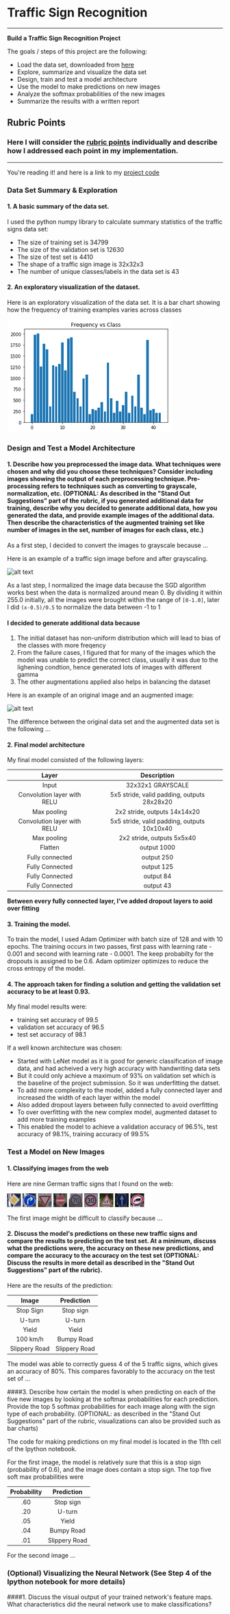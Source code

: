# **Traffic Sign Recognition** 

---

**Build a Traffic Sign Recognition Project**

The goals / steps of this project are the following:
* Load the data set, downloaded from [here](https://d17h27t6h515a5.cloudfront.net/topher/2017/February/5898cd6f_traffic-signs-data/traffic-signs-data.zip)
* Explore, summarize and visualize the data set
* Design, train and test a model architecture
* Use the model to make predictions on new images
* Analyze the softmax probabilities of the new images
* Summarize the results with a written report


[//]: # (Image References)

[image1]: ./imgs/graph.png "Visualization"
[image2]: ./pics/grayscale.jpg "Grayscaling"
[image3]: ./pics/.png "Random Noise"
[image4]: ./pics/0.png "Traffic Sign 1"
[image5]: ./pics/1.png "Traffic Sign 2"
[image6]: ./pics/2.png "Traffic Sign 3"
[image7]: ./pics/3.png "Traffic Sign 4"
[image8]: ./pics/4.png "Traffic Sign 5"
[image9]: ./pics/5.png "Traffic Sign 6"
[image10]: ./pics/6.png "Traffic Sign 7"
[image11]: ./pics/7.png "Traffic Sign 8"
[image12]: ./pics/8.png "Traffic Sign 9"

## Rubric Points
### Here I will consider the [rubric points](https://review.udacity.com/#!/rubrics/481/view) individually and describe how I addressed each point in my implementation.  

---

You're reading it! and here is a link to my [project code](https://github.com/prudhvid/CarND-Traffic-Sign-Classifier-Project)

### Data Set Summary & Exploration

#### 1. A basic summary of the data set. 

I used the python numpy library to calculate summary statistics of the traffic
signs data set:

* The size of training set is 34799
* The size of the validation set is 12630
* The size of test set is 4410
* The shape of a traffic sign image is 32x32x3
* The number of unique classes/labels in the data set is 43

#### 2. An exploratory visualization of the dataset.

Here is an exploratory visualization of the data set. It is a bar chart showing how the frequency of training examples varies across classes

![Frequncy vs class graph][image1]

### Design and Test a Model Architecture

#### 1. Describe how you preprocessed the image data. What techniques were chosen and why did you choose these techniques? Consider including images showing the output of each preprocessing technique. Pre-processing refers to techniques such as converting to grayscale, normalization, etc. (OPTIONAL: As described in the "Stand Out Suggestions" part of the rubric, if you generated additional data for training, describe why you decided to generate additional data, how you generated the data, and provide example images of the additional data. Then describe the characteristics of the augmented training set like number of images in the set, number of images for each class, etc.)

As a first step, I decided to convert the images to grayscale because ...

Here is an example of a traffic sign image before and after grayscaling.

![alt text][image2]

As a last step, I normalized the image data because the SGD algorithm works best when the data is normalized around mean 0.
By dividing it within 255.0 initially, all the images were brought within the range of `[0-1.0]`, later I did `(x-0.5)/0.5` to normalize the data between
-1 to 1

#### I decided to generate additional data because
1. The initial dataset has non-uniform distribution which will lead to bias of the classes with more freqency
2. From the failure cases, I figured that for many of the images which the model was unable to predict the correct class, usually it was due to the lighening
condtion, hence generated lots of images with different gamma
3. The other augmentations applied also helps in balancing the dataset

Here is an example of an original image and an augmented image:

![alt text][image3]

The difference between the original data set and the augmented data set is the following ... 

#### 2. Final model architecture

My final model consisted of the following layers:

| Layer         		|     Description	        					| 
|:---------------------:|:---------------------------------------------:| 
| Input         		| 32x32x1 GRAYSCALE    							|
| Convolution layer  with RELU   	| 5x5 stride, valid padding, outputs 28x28x20 	|
| Max pooling	      	| 2x2 stride,  outputs 14x14x20 				|
| Convolution layer with RELU	    | 5x5 stride, valid padding, outputs 10x10x40	|
| Max pooling | 2x2 stride, outputs 5x5x40 |
| Flatten		| output 1000        									|
| Fully connected				| output 250        					|
| Fully Connected				| output 125					        |
| Fully Connected        		| output 84									|
| Fully Connected        		| output 43									|


**Between every fully connected layer, I've added dropout layers to aoid over fitting**
 


#### 3. Training the model.

To train the model, I used Adam Optimizer with batch size of 128 and with 10 epochs. The training occurs in two passes, first pass with learning rate - 0.001 and second with learning rate - 0.0001. The keep probabilty for the dropouts is assigned to be 0.6. Adam optimizer optimizes to reduce the cross entropy of the model. 

#### 4. The approach taken for finding a solution and getting the validation set accuracy to be at least 0.93.

My final model results were:
* training set accuracy of 99.5
* validation set accuracy of 96.5
* test set accuracy of 98.1

If a well known architecture was chosen:
* Started with LeNet model as it is good for generic classification of image data, and had acheived a very high accuracy with handwriting data sets
* But it could only achieve a maximum of 93% on validation set which is the baseline of the project submission. So it was underfitting the datset. 
* To add more complexity to the model, added a fully connected layer and increased the width of each layer within the model
* Also added dropout layers between fully connected to avoid overfitting
* To over overfitting with the new complex model, augmented dataset to add more training examples
* This enabled the model to achieve a validation accuracy of 96.5%, test accuracy of 98.1%, training accuracy of 99.5%

### Test a Model on New Images

#### 1. Classifying images from the web

Here are nine German traffic signs that I found on the web:

![alt text][image4] ![alt text][image5] ![alt text][image6] 
![alt text][image7] ![alt text][image8] ![alt text][image9]
![alt text][image10] ![alt text][image11] ![alt text][image12]

The first image might be difficult to classify because ...

#### 2. Discuss the model's predictions on these new traffic signs and compare the results to predicting on the test set. At a minimum, discuss what the predictions were, the accuracy on these new predictions, and compare the accuracy to the accuracy on the test set (OPTIONAL: Discuss the results in more detail as described in the "Stand Out Suggestions" part of the rubric).

Here are the results of the prediction:

| Image			        |     Prediction	        					| 
|:---------------------:|:---------------------------------------------:| 
| Stop Sign      		| Stop sign   									| 
| U-turn     			| U-turn 										|
| Yield					| Yield											|
| 100 km/h	      		| Bumpy Road					 				|
| Slippery Road			| Slippery Road      							|


The model was able to correctly guess 4 of the 5 traffic signs, which gives an accuracy of 80%. This compares favorably to the accuracy on the test set of ...

####3. Describe how certain the model is when predicting on each of the five new images by looking at the softmax probabilities for each prediction. Provide the top 5 softmax probabilities for each image along with the sign type of each probability. (OPTIONAL: as described in the "Stand Out Suggestions" part of the rubric, visualizations can also be provided such as bar charts)

The code for making predictions on my final model is located in the 11th cell of the Ipython notebook.

For the first image, the model is relatively sure that this is a stop sign (probability of 0.6), and the image does contain a stop sign. The top five soft max probabilities were

| Probability         	|     Prediction	        					| 
|:---------------------:|:---------------------------------------------:| 
| .60         			| Stop sign   									| 
| .20     				| U-turn 										|
| .05					| Yield											|
| .04	      			| Bumpy Road					 				|
| .01				    | Slippery Road      							|


For the second image ... 

### (Optional) Visualizing the Neural Network (See Step 4 of the Ipython notebook for more details)
####1. Discuss the visual output of your trained network's feature maps. What characteristics did the neural network use to make classifications?


